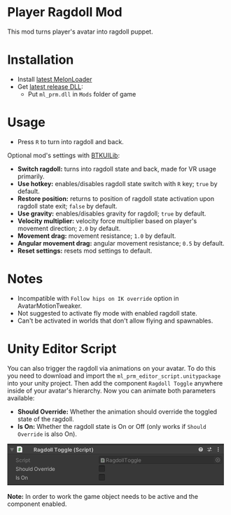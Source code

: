 # Player Ragdoll Mod
This mod turns player's avatar into ragdoll puppet.

# Installation
* Install [latest MelonLoader](https://github.com/LavaGang/MelonLoader)
* Get [latest release DLL](../../../releases/latest):
  * Put `ml_prm.dll` in `Mods` folder of game
  
# Usage
* Press `R` to turn into ragdoll and back.

Optional mod's settings with [BTKUILib](https://github.com/BTK-Development/BTKUILib):
* **Switch ragdoll:** turns into ragdoll state and back, made for VR usage primarily.
* **Use hotkey:** enables/disables ragdoll state switch with `R` key; `true` by default.
* **Restore position:** returns to position of ragdoll state activation upon ragdoll state exit; `false` by default.
* **Use gravity:** enables/disables gravity for ragdoll; `true` by default.
* **Velocity multiplier:** velocity force multiplier based on player's movement direction; `2.0` by default.
* **Movement drag:** movement resistance; `1.0` by default.
* **Angular movement drag:** angular movement resistance; `0.5` by default.
* **Reset settings:** resets mod settings to default.

# Notes
* Incompatible with `Follow hips on IK override` option in AvatarMotionTweaker.
* Not suggested to activate fly mode with enabled ragdoll state.
* Can't be activated in worlds that don't allow flying and spawnables.

# Unity Editor Script
You can also trigger the ragdoll via animations on your avatar. To do this you need to download and import the 
`ml_prm_editor_script.unitypackage` into your unity project. Then add the component `Ragdoll Toggle` anywhere inside of
your avatar's hierarchy. Now you can animate both parameters available:

- **Should Override:** Whether the animation should override the toggled state of the ragdoll.
- **Is On:** Whether the ragdoll state is On or Off (only works if `Should Override` is also On).

![](resources/ragdoll_toggle_editor_script.png)

**Note:** In order to work the game object needs to be active and the component enabled.
